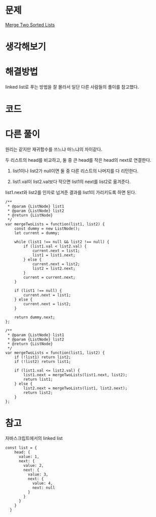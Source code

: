 # 문제
[Merge Two Sorted Lists](https://leetcode.com/problems/merge-two-sorted-lists/)

# 생각해보기



# 해결방법

linked list로 푸는 방법을 잘 몰라서 일단 다른 사람들의 풀이를 참고했다.

# 코드

# 다른 풀이
원리는 같지만 재귀함수를 쓰느냐 마느냐의 차이같다.

두 리스트의 head를 비교하고, 둘 중 큰 head를 작은 head의 next로 연결한다.

1. list1이나 list2가 null이면 둘 중 다른 리스트의 나머지를 다 리턴한다.

2. list1.val이 list2.val보다 작으면 list1의 next를 list2로 옮겨준다.

list1.next와 list2를 인자로 넘겨준 결과를 list1이 가리키도록 하면 된다.

```
/**
 * @param {ListNode} list1
 * @param {ListNode} list2
 * @return {ListNode}
 */
var mergeTwoLists = function(list1, list2) {
    const dummy = new ListNode();
    let current = dummy;

    while (list1 !== null && list2 !== null) {
        if (list1.val < list2.val) {
            current.next = list1;
            list1 = list1.next;
        } else {
            current.next = list2;
            list2 = list2.next;
        }
        current = current.next;
    }
    
    if (list1 !== null) {
        current.next = list1;
    } else {
        current.next = list2;
    }

    return dummy.next;
};
```
```
/**
 * @param {ListNode} list1
 * @param {ListNode} list2
 * @return {ListNode}
 */
var mergeTwoLists = function(list1, list2) {
    if (!list1) return list2;
    if (!list2) return list1;
    
    if (list1.val <= list2.val) {
        list1.next = mergeTwoLists(list1.next, list2);
        return list1;
    } else {
        list2.next = mergeTwoLists(list1, list2.next);
        return list2;
    }
};
```
# 참고
자바스크립트에서의 linked list
```
const list = {
    head: {
      value: 1,
      next: {
        value: 2,
        next: {
          value: 3,
          next: {
            value: 4,
            next: null
          }
        }
      }
    }
  }
```

